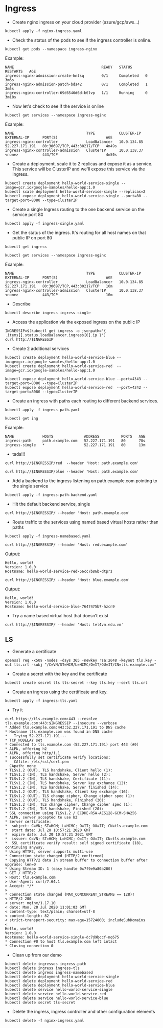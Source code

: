 # Ingress

- Create nginx ingress on your cloud provider (azure/gcp/aws…)

```
kubectl apply -f nginx-ingress.yaml
```


- Check the status of the pods to see if the ingress controller is online.

```
kubectl get pods --namespace ingress-nginx
```

Example:

```
NAME                                        READY   STATUS      RESTARTS   AGE
ingress-nginx-admission-create-hnlsq        0/1     Completed   0          3m6s
ingress-nginx-admission-patch-bds42         0/1     Completed   1          3m5s
ingress-nginx-controller-69d6546d6d-b6lvp   1/1     Running     0          3m18s
```

- Now let's check to see if the service is online

```
kubectl get services --namespace ingress-nginx
```

Example:

```
NAME                                 TYPE           CLUSTER-IP    EXTERNAL-IP      PORT(S)                      AGE
ingress-nginx-controller             LoadBalancer   10.0.134.85   52.227.171.191   80:30697/TCP,443:30217/TCP   4m49s
ingress-nginx-controller-admission   ClusterIP      10.0.138.37   <none>           443/TCP                      4m50s
```

- Create a deployment, scale it to 2 replicas and expose it as a service.
This service will be ClusterIP and we'll expose this service via the Ingress.

```
kubectl create deployment hello-world-service-single --image=gcr.io/google-samples/hello-app:1.0
kubectl scale deployment hello-world-service-single --replicas=2
kubectl expose deployment hello-world-service-single --port=80 --target-port=8080 --type=ClusterIP
```


- Create a single Ingress routing to the one backend service on the service port 80 

```
kubectl apply -f ingress-single.yaml
```


- Get the status of the ingress. It's routing for all host names on that public IP on port 80

```
kubectl get ingress
```

```
kubectl get services --namespace ingress-nginx
```

Example:

```
NAME                                 TYPE           CLUSTER-IP    EXTERNAL-IP      PORT(S)                      AGE
ingress-nginx-controller             LoadBalancer   10.0.134.85   52.227.171.191   80:30697/TCP,443:30217/TCP   10m
ingress-nginx-controller-admission   ClusterIP      10.0.138.37   <none>           443/TCP                      10m
```

- Describe

```
kubectl describe ingress ingress-single
```


- Access the application via the exposed ingress on the public IP

```
INGRESSIP=$(kubectl get ingress -o jsonpath='{ .items[].status.loadBalancer.ingress[0].ip }')
curl http://$INGRESSIP
```


- Create 2 additional services

```
kubectl create deployment hello-world-service-blue --image=gcr.io/google-samples/hello-app:1.0
kubectl create deployment hello-world-service-red  --image=gcr.io/google-samples/hello-app:1.0

kubectl expose deployment hello-world-service-blue --port=4343 --target-port=8080 --type=ClusterIP
kubectl expose deployment hello-world-service-red  --port=4242 --target-port=8080 --type=ClusterIP
```

- Create an ingress with paths each routing to different backend services.

```
kubectl apply -f ingress-path.yaml
```

```
kubectl get ing
```

Example:

```
NAME             HOSTS              ADDRESS          PORTS   AGE
ingress-path     path.example.com   52.227.171.191   80      78s
ingress-single   *                  52.227.171.191   80      13m
```


- tada!!!

```
curl http://$INGRESSIP/red  --header 'Host: path.example.com'
```

```
curl http://$INGRESSIP/blue --header 'Host: path.example.com'
```

- Add a backend to the ingress listening on path.example.com pointing to the single service

```
kubectl apply -f ingress-path-backend.yaml
```

- Hit the default backend service, single

```
curl http://$INGRESSIP/ --header 'Host: path.example.com'
```

- Route traffic to the services using named based virtual hosts rather than paths 

```
kubectl apply -f ingress-namebased.yaml
```

```
curl http://$INGRESSIP/ --header 'Host: red.example.com'
```

Output:

```
Hello, world!
Version: 1.0.0
Hostname: hello-world-service-red-56cc7b86b-dtprz
```

```
curl http://$INGRESSIP/ --header 'Host: blue.example.com'
```

Output:

```
Hello, world!
Version: 1.0.0
Hostname: hello-world-service-blue-7647475b7-hzcn9
```

- Try a name based virtual host that doesn't exist

```
curl http://$INGRESSIP/ --header 'Host: tel4vn.edu.vn'
```

## LS

- Generate a certificate

```
openssl req -x509 -nodes -days 365 -newkey rsa:2048 -keyout tls.key -out tls.crt -subj "/C=VN/ST=HCM/L=HCMC/O=IT/OU=IT/CN=tls.example.com"
```

- Create a secret with the key and the certificate

```
kubectl create secret tls tls-secret --key tls.key --cert tls.crt
```

- Create an ingress using the certificate and key.

```
kubectl apply -f ingress-tls.yaml
```

- Try it

```
curl https://tls.example.com:443 --resolve tls.example.com:443:$INGRESSIP --insecure --verbose
* Added tls.example.com:443:52.227.171.191 to DNS cache
* Hostname tls.example.com was found in DNS cache
*   Trying 52.227.171.191...
* TCP_NODELAY set
* Connected to tls.example.com (52.227.171.191) port 443 (#0)
* ALPN, offering h2
* ALPN, offering http/1.1
* successfully set certificate verify locations:
*   CAfile: /etc/ssl/cert.pem
  CApath: none
* TLSv1.2 (OUT), TLS handshake, Client hello (1):
* TLSv1.2 (IN), TLS handshake, Server hello (2):
* TLSv1.2 (IN), TLS handshake, Certificate (11):
* TLSv1.2 (IN), TLS handshake, Server key exchange (12):
* TLSv1.2 (IN), TLS handshake, Server finished (14):
* TLSv1.2 (OUT), TLS handshake, Client key exchange (16):
* TLSv1.2 (OUT), TLS change cipher, Change cipher spec (1):
* TLSv1.2 (OUT), TLS handshake, Finished (20):
* TLSv1.2 (IN), TLS change cipher, Change cipher spec (1):
* TLSv1.2 (IN), TLS handshake, Finished (20):
* SSL connection using TLSv1.2 / ECDHE-RSA-AES128-GCM-SHA256
* ALPN, server accepted to use h2
* Server certificate:
*  subject: C=VN; ST=HCM; L=HCMC; O=IT; OU=IT; CN=tls.example.com
*  start date: Jul 20 10:57:21 2020 GMT
*  expire date: Jul 20 10:57:21 2021 GMT
*  issuer: C=VN; ST=HCM; L=HCMC; O=IT; OU=IT; CN=tls.example.com
*  SSL certificate verify result: self signed certificate (18), continuing anyway.
* Using HTTP2, server supports multi-use
* Connection state changed (HTTP/2 confirmed)
* Copying HTTP/2 data in stream buffer to connection buffer after upgrade: len=0
* Using Stream ID: 1 (easy handle 0x7f9e9a80a200)
> GET / HTTP/2
> Host: tls.example.com
> User-Agent: curl/7.64.1
> Accept: */*
> 
* Connection state changed (MAX_CONCURRENT_STREAMS == 128)!
< HTTP/2 200 
< server: nginx/1.17.10
< date: Mon, 20 Jul 2020 11:01:03 GMT
< content-type: text/plain; charset=utf-8
< content-length: 82
< strict-transport-security: max-age=15724800; includeSubDomains
< 
Hello, world!
Version: 1.0.0
Hostname: hello-world-service-single-dc7d9bccf-mq675
* Connection #0 to host tls.example.com left intact
* Closing connection 0
```

- Clean up from our demo

```
kubectl delete ingresses ingress-path
kubectl delete ingress ingress-tls
kubectl delete ingress ingress-namebased
kubectl delete deployment hello-world-service-single
kubectl delete deployment hello-world-service-red
kubectl delete deployment hello-world-service-blue
kubectl delete service hello-world-service-single
kubectl delete service hello-world-service-red
kubectl delete service hello-world-service-blue
kubectl delete secret tls-secret
```

- Delete the ingress, ingress controller and other configuration elements

```
kubectl delete -f nginx-ingress.yaml
```